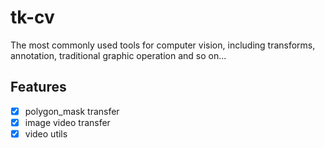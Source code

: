 # tk-cv

The most commonly used tools for computer vision, including transforms, annotation, traditional graphic operation and so on...


## Features

- [x] polygon_mask transfer
- [x] image video transfer
- [x] video utils